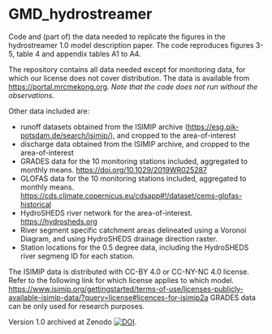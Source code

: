 # GMD_hydrostreamer
Code and (part of) the data needed to replicate the figures in the hydrostreamer 1.0 model description paper.
The code reproduces figures 3-5, table 4 and appendix tables A1 to A4.

The repository contains all data needed except for monitoring data, for which our license does not cover distribution.
The data is available from https://portal.mrcmekong.org. *Note that the code does not run without the observations.*

Other data included are:
* runoff datasets obtained from the ISIMIP archive (https://esg.pik-potsdam.de/search/isimip/), and cropped to the area-of-interest
* discharge data obtained from the ISIMIP archive, and cropped to the area-of-interest
* GRADES data for the 10 monitoring stations included, aggregated to monthly means. https://doi.org/10.1029/2019WR025287
* GLOFAS data for the 10 monitoring stations included, aggregated to monthly means. https://cds.climate.copernicus.eu/cdsapp#!/dataset/cems-glofas-historical
* HydroSHEDS river network for the area-of-interest. https://hydrosheds.org
* River segment specific catchment areas delineated using a Voronoi Diagram, and using HydroSHEDS drainage direction raster.
* Station locations for the 0.5 degree data, including the HydroSHEDS river segmeng ID for each station.

The ISIMIP data is distributed with CC-BY 4.0 or CC-NY-NC 4.0 license. Refer to the following link for which license applies to which model. https://www.isimip.org/gettingstarted/terms-of-use/licenses-publicly-available-isimip-data/?query=license#licences-for-isimip2a
GRADES data can be only used for research purposes.

Version 1.0 archived at Zenodo [![DOI](https://zenodo.org/badge/DOI/10.5281/zenodo.3987723.svg)](https://doi.org/10.5281/zenodo.3987723). 
